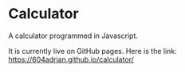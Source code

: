 # Calculator
A calculator programmed in Javascript.

It is currently live on GitHub pages. Here is the link: https://604adrian.github.io/calculator/
